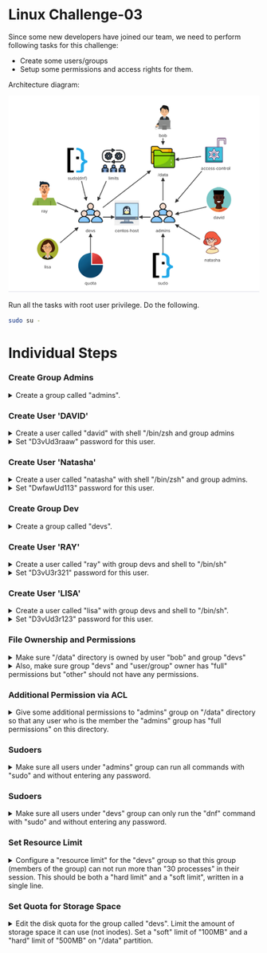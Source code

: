 # Linux Challenge-03

Since some new developers have joined our team, we need to perform following tasks for this challenge: 
- Create some users/groups
- Setup some permissions and access rights for them.

Architecture diagram:

<img src="./linux-challenge-03.png" alt="">

Run all the tasks with root user privilege. Do the following.

```bash
sudo su -
```

# Individual Steps

### Create Group Admins

<details>
<summary>Create a group called "admins".</summary>

```bash
groupadd admins
```
</details>

### Create User 'DAVID'

<details>
<summary>Create a user called "david" with shell "/bin/zsh and group admins</summary>

```bash
useradd david -g admins -s /bin/zsh 
```
</details>

<details>
<summary>Set "D3vUd3raaw" password for this user.</summary>

```bash
passwd david
```
Enter the given password and confirm it.
</details>

### Create User 'Natasha'

<details>
<summary>Create a user called "natasha" with shell "/bin/zsh" and group admins.</summary>

```bash
useradd natasha -g admins -s /bin/zsh
```
</details>

<details>
<summary>Set "DwfawUd113" password for this user.</summary>

```bash
passwd natasha
```

Enter the given password and confirm it.
</details>

### Create Group Dev

<details>
<summary>Create a group called "devs".</summary>

```bash
groupadd devs
```
</details>

### Create User 'RAY'

<details>
<summary>Create a user called "ray" with group devs and shell to "/bin/sh"</summary>

```bash
useradd ray -g devs -s /bin/sh 
```
</details>

<details>
<summary>Set "D3vU3r321" password for this user.</summary>

```bash
passwd ray
```

Enter the given password and confirm it.
</details>

### Create User 'LISA'

<details>
<summary>Create a user called "lisa" with group devs and shell to "/bin/sh".</summary>

```bash
useradd lisa -g devs -s /bin/sh
```
</details>

<details>
<summary>Set "D3vUd3r123" password for this user.</summary>

```bash
passwd lisa
```

Enter the given password and confirm it.
</details>

### File Ownership and Permissions

<details>
<summary>Make sure "/data" directory is owned by user "bob" and group "devs"</summary>

```bash
chown bob:devs /data
```
</details>

<details>
<summary>Also, make sure group "devs" and "user/group" owner has "full" permissions but "other" should not have any permissions.</summary>

```bash
chmod 770 /data
```
</details>

### Additional Permission via ACL

</details>

<details>
<summary>Give some additional permissions to "admins" group on "/data" directory so that any user who is the member the "admins" group has "full permissions" on this directory.</summary>

```bash
setfacl -m g:admins:rwx /data
```
</details>

### Sudoers

<details>
<summary>Make sure all users under "admins" group can run all commands with "sudo" and without entering any password.</summary>

```bash
vi /etc/sudoers
```

Enter the following line at the end of the file and save

```
%admins ALL=(ALL) NOPASSWD:ALL
```

</details>

### Sudoers

<details>
<summary>Make sure all users under "devs" group can only run the "dnf" command with "sudo" and without entering any password.</summary>

```bash
vi /etc/sudoers
```

Enter the following line at the end of the file and save

```
%devs ALL=(ALL) NOPASSWD:/usr/bin/dnf
```

</details>

### Set Resource Limit

<details>
<summary>Configure a "resource limit" for the "devs" group so that this group (members of the group) can not run more than "30 processes" in their session. This should be both a "hard limit" and a "soft limit", written in a single line.</summary>

```bash
vi /etc/security/limits.conf
```

Enter the following line at the end of the file and save

```
@devs            -       nproc           30
```
</details>

### Set Quota for Storage Space

<details>
<summary>Edit the disk quota for the group called "devs". Limit the amount of storage space it can use (not inodes). Set a "soft" limit of "100MB" and a "hard" limit of "500MB" on "/data" partition.</summary>

First, determine the device path for `/data`

```bash
mount | grep '/data'
```

Then set the quota on the device

```bash
setquota -g devs 100M 500M 0 0 /dev/vdb1
```
</details>

